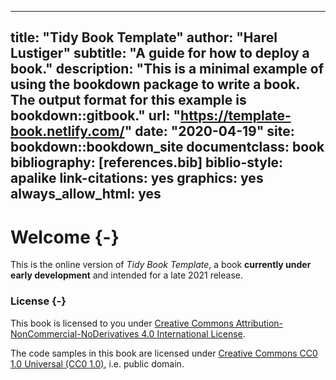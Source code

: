 
--- 
title: "Tidy Book Template"
author: "Harel Lustiger"
subtitle: "A guide for how to deploy a book."
description: "This is a minimal example of using the bookdown package to write a 
    book. The output format for this example is bookdown::gitbook."
url: "https://template-book.netlify.com/"
date: "2020-04-19"
site: bookdown::bookdown_site
documentclass: book
bibliography: [references.bib]
biblio-style: apalike
link-citations: yes
graphics: yes
always_allow_html: yes
---

<!--

https://bookdown.org/yihui/bookdown/html.html

---
title: "An Awesome Book"
author: "John Smith"
description: "This book introduces the ABC theory, and ..."
url: 'https\://bookdown.org/john/awesome/'
github-repo: "john/awesome"
cover-image: "images/cover.png"
apple-touch-icon: "touch-icon.png"
apple-touch-icon-size: 120
favicon: "favicon.ico"
---

-->

<!--

Springer book structure
https://www.springer.com/gp/authors-editors/book-authors-editors/resources-guidelines/book-manuscript-guidelines/book-structure/5640
-->

 

# Welcome {-}

This is the online version of _Tidy Book Template_, a book
**currently under early development** and intended for a late 2021 release.

### License {-}

This book is licensed to you under [Creative Commons
Attribution-NonCommercial-NoDerivatives 4.0 International
License](http://creativecommons.org/licenses/by-nc-nd/4.0/).

The code samples in this book are licensed under [Creative Commons CC0 1.0
Universal (CC0 1.0)](https://creativecommons.org/publicdomain/zero/1.0/), i.e.
public domain.



